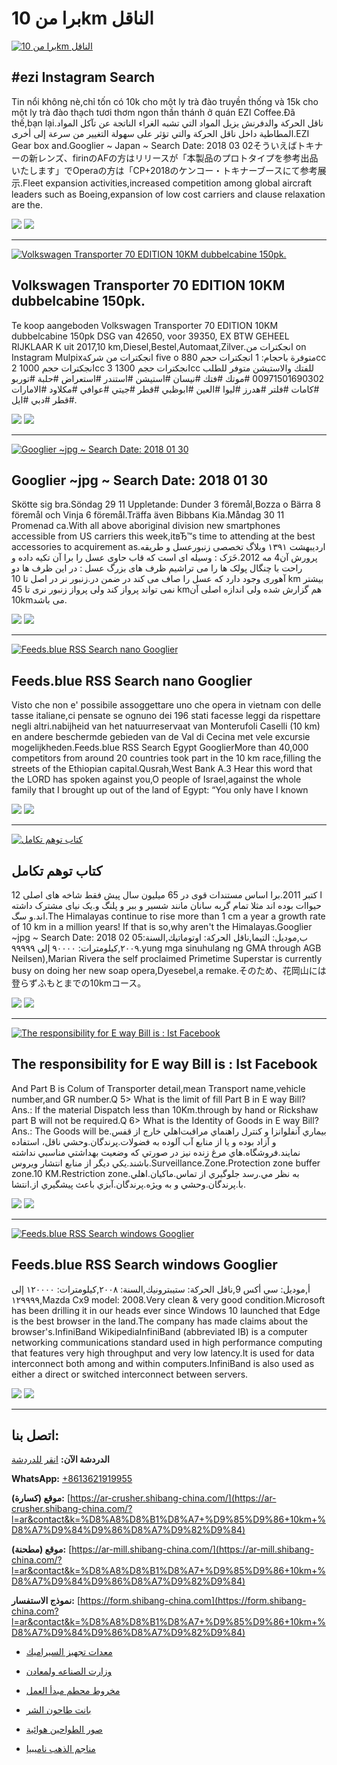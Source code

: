 # برا من 10km الناقل

<a href="https://swt.shibang-china.com/?l=ar&img&k=%D8%A8%D8%B1%D8%A7+%D9%85%D9%86+10km+%D8%A7%D9%84%D9%86%D8%A7%D9%82%D9%84" target="_blank">![برا من 10km الناقل](http://static.shibang-china.com/all-800x300/810.jpg)</a>

## #ezi Instagram Search
Tin nổi không nè,chỉ tốn có 10k cho một ly trà đào truyền thống và 15k cho một ly trà đào thạch tươi thơm ngon thần thánh ở quán EZI Coffee.Đã thế,bạn lại.ناقل الحركة والدفرنش يزيل المواد التي تشبه الغراء الناتجة عن تآكل المواد المطاطية داخل ناقل الحركة والتي تؤثر على سهولة التغيير من سرعة إلى أخرى.EZI Gear box and.Googlier ~ Japan ~ Search Date: 2018 03 02そういえばトキナーの新レンズ、firinのAFの方はリリースが「本製品のプロトタイプを参考出品いたします」でOperaの方は「CP+2018のケンコー・トキナーブースにて参考展示.Fleet expansion activities,increased competition among global aircraft leaders such as Boeing,expansion of low cost carriers and clause relaxation are the.


<a href="https://whatsapp.shibangsoft.com/WhatsApp.php" target="_blank" title="WhatsApp">![](http://static.shibang-china.com/icon/whatsapp.png)</a> <a href="https://swt.shibang-china.com/?l=ar&icon&k=%D8%A8%D8%B1%D8%A7+%D9%85%D9%86+10km+%D8%A7%D9%84%D9%86%D8%A7%D9%82%D9%84" target="_blank">![](http://static.shibang-china.com/icon/chat-ar.png)</a>

---

<a href="https://swt.shibang-china.com/?l=ar&img&k=%D8%A8%D8%B1%D8%A7+%D9%85%D9%86+10km+%D8%A7%D9%84%D9%86%D8%A7%D9%82%D9%84" target="_blank">![Volkswagen Transporter 70 EDITION 10KM dubbelcabine 150pk.](http://static.shibang-china.com/all-800x300/1369.jpg)</a>

## Volkswagen Transporter 70 EDITION 10KM dubbelcabine 150pk.
Te koop aangeboden Volkswagen Transporter 70 EDITION 10KM dubbelcabine 150pk DSG van 42650, voor 39350, EX BTW GEHEEL RIJKLAAR K uit 2017,10 km,Diesel,Bestel,Automaat,Zilver.انجكترات من on Instagram Mulpixانجكترات من شركة five o متوفرة باحجام: 1 انجكترات حجم 880cc 2 انجكترات حجم 1000cc 3 انجكترات حجم 1300cc للفتك والاستيشن متوفر للطلب 00971501690302 #موتك #فتك #نيسان #استيشن #استندر #استعراض #حلبة #توربو #كامات #فلتر #هدرز #ليوا #العين #ابوظبي #قطر #جيتي #عوافي #مكلاود #الامارات #قطر #دبي #ايل.


<a href="https://whatsapp.shibangsoft.com/WhatsApp.php" target="_blank" title="WhatsApp">![](http://static.shibang-china.com/icon/whatsapp.png)</a> <a href="https://swt.shibang-china.com/?l=ar&icon&k=%D8%A8%D8%B1%D8%A7+%D9%85%D9%86+10km+%D8%A7%D9%84%D9%86%D8%A7%D9%82%D9%84" target="_blank">![](http://static.shibang-china.com/icon/chat-ar.png)</a>

---

<a href="https://swt.shibang-china.com/?l=ar&img&k=%D8%A8%D8%B1%D8%A7+%D9%85%D9%86+10km+%D8%A7%D9%84%D9%86%D8%A7%D9%82%D9%84" target="_blank">![Googlier ~jpg ~ Search Date: 2018 01 30](http://static.shibang-china.com/all-800x300/808.jpg)</a>

## Googlier ~jpg ~ Search Date: 2018 01 30
Skötte sig bra.Söndag 29 11 Uppletande: Dunder 3 föremål,Bozza o Bärra 8 föremål och Vinja 6 föremål.Träffa även Bibbans Kia.Måndag 30 11 Promenad ca.With all above aboriginal division new smartphones accessible from US carriers this week,itвЂ™s time to attending at the best accessories to acquirement as.اردیبهشت ۱۳۹۱ وبلاگ تخصصی زنبورعسل و طریقه پرورش آن4 مه 2012.خَرَک : وسیله ای است که قاب حاوی عسل را برا آن تکیه داده و راحت با چنگال پولک ها را می تراشیم ظرف های بزرگ عسل : در این ظرف ها دو آهوری وجود دارد که عسل را صاف می کند در ضمن در.زنبور نر در اصل تا 10 km بیشتر نمی تواند پرواز کند ولی پرواز زنبور نری تا 45 kmهم گزارش شده ولی اندازه اصلی آن 10kmمی باشد.


<a href="https://whatsapp.shibangsoft.com/WhatsApp.php" target="_blank" title="WhatsApp">![](http://static.shibang-china.com/icon/whatsapp.png)</a> <a href="https://swt.shibang-china.com/?l=ar&icon&k=%D8%A8%D8%B1%D8%A7+%D9%85%D9%86+10km+%D8%A7%D9%84%D9%86%D8%A7%D9%82%D9%84" target="_blank">![](http://static.shibang-china.com/icon/chat-ar.png)</a>

---

<a href="https://swt.shibang-china.com/?l=ar&img&k=%D8%A8%D8%B1%D8%A7+%D9%85%D9%86+10km+%D8%A7%D9%84%D9%86%D8%A7%D9%82%D9%84" target="_blank">![Feeds.blue RSS Search nano Googlier](http://static.shibang-china.com/all-800x300/615.jpg)</a>

## Feeds.blue RSS Search nano Googlier
Visto che non e&#39; possibile assoggettare uno che opera in vietnam con delle tasse italiane,ci pensate se ognuno dei 196 stati facesse leggi da rispettare negli altri.nabijheid van het natuurreservaat van Monterufoli Caselli (10 km) en andere beschermde gebieden van de Val di Cecina met vele excursie mogelijkheden.Feeds.blue RSS Search Egypt GooglierMore than 40,000 competitors from around 20 countries took part in the 10 km race,filling the streets of the Ethiopian capital.Qusrah,West Bank A.3 Hear this word that the LORD has spoken against you,O people of Israel,against the whole family that I brought up out of the land of Egypt: “You only have I known


<a href="https://whatsapp.shibangsoft.com/WhatsApp.php" target="_blank" title="WhatsApp">![](http://static.shibang-china.com/icon/whatsapp.png)</a> <a href="https://swt.shibang-china.com/?l=ar&icon&k=%D8%A8%D8%B1%D8%A7+%D9%85%D9%86+10km+%D8%A7%D9%84%D9%86%D8%A7%D9%82%D9%84" target="_blank">![](http://static.shibang-china.com/icon/chat-ar.png)</a>

---

<a href="https://swt.shibang-china.com/?l=ar&img&k=%D8%A8%D8%B1%D8%A7+%D9%85%D9%86+10km+%D8%A7%D9%84%D9%86%D8%A7%D9%82%D9%84" target="_blank">![کتاب توهم تکامل](http://static.shibang-china.com/all-800x300/178.jpg)</a>

## کتاب توهم تکامل
12 ا کتبر 2011.برا اساس مستندات قوی در 65 میلیون سال پیش فقط شاخه های اصلی حیواات بوده اند مثلا تمام گربه سانان مانند شسیر و ببر و پلنگ و.یک نیای مشترک داشته اند.و سگ.The Himalayas continue to rise more than 1 cm a year a growth rate of 10 km in a million years! If that is so,why aren&#39;t the Himalayas.Googlier ~jpg ~ Search Date: 2018 02 05ب,موديل: التيما,ناقل الحركة: اوتوماتيك,السنة: ٢٠٠٩,كيلومترات: ٩٠٠٠٠ إلى ٩٩٩٩٩.yung mga sinuhulang ng GMA through AGB Neilsen),Marian Rivera the self proclaimed Primetime Superstar is currently busy on doing her new soap opera,Dyesebel,a remake.そのため、花岡山には登らずふもとまでの10kmコース。


<a href="https://whatsapp.shibangsoft.com/WhatsApp.php" target="_blank" title="WhatsApp">![](http://static.shibang-china.com/icon/whatsapp.png)</a> <a href="https://swt.shibang-china.com/?l=ar&icon&k=%D8%A8%D8%B1%D8%A7+%D9%85%D9%86+10km+%D8%A7%D9%84%D9%86%D8%A7%D9%82%D9%84" target="_blank">![](http://static.shibang-china.com/icon/chat-ar.png)</a>

---

<a href="https://swt.shibang-china.com/?l=ar&img&k=%D8%A8%D8%B1%D8%A7+%D9%85%D9%86+10km+%D8%A7%D9%84%D9%86%D8%A7%D9%82%D9%84" target="_blank">![The responsibility for E way Bill is : Ist Facebook](http://static.shibang-china.com/all-800x300/552.jpg)</a>

## The responsibility for E way Bill is : Ist Facebook
And Part B is Colum of Transporter detail,mean Transport name,vehicle number,and GR number.Q 5&gt; What is the limit of fill Part B in E way Bill? Ans.: If the material Dispatch less than 10Km.through by hand or Rickshaw part B will not be required.Q 6&gt; What is the Identity of Goods in E way Bill? Ans.: The Goods will be.ﺑﻴﻤﺎري آﻧﻔﻠﻮاﻧﺰا و ﻛﻨﺘﺮل راﻫﻨﻤﺎي ﻣﺮاﻗﺒﺖاﻫﻠﻲ ﺧﺎرج از ﻗﻔﺲ و آزاد ﺑﻮده و ﻳﺎ از ﻣﻨﺎﺑﻊ آب آﻟﻮده ﺑﻪ ﻓﻀﻮﻻت.ﭘﺮﻧﺪﮔﺎن.وﺣﺸﻲ ﻧﺎﻗﻞ، اﺳﺘﻔﺎده ﻧﻤﺎﻳﻨﺪ.ﻓﺮوﺷﮕﺎه.ﻫﺎي ﻣﺮغ زﻧﺪه ﻧﻴﺰ در ﺻﻮرﺗﻲ ﻛﻪ وﺿﻌﻴﺖ ﺑﻬﺪاﺷﺘﻲ ﻣﻨﺎﺳﺒﻲ ﻧﺪاﺷﺘﻪ ﺑﺎﺷﻨﺪ.ﻳﻜﻲ دﻳﮕﺮ از ﻣﻨﺎﺑﻊ اﻧﺘﺸﺎر وﻳﺮوس.Surveillance.Zone.Protection zone buffer zone.10 KM.Restriction zone.ﺑﻪ ﻧﻈﺮ ﻣﻲ.رﺳﺪ ﺟﻠﻮﮔﻴﺮي از ﺗﻤﺎس.ﻣﺎﻛﻴﺎن.اﻫﻠﻲ ﺑﺎ.ﭘﺮﻧﺪﮔﺎن.وﺣﺸﻲ و ﺑﻪ وﻳﮋه.ﭘﺮﻧﺪﮔﺎن.آﺑﺰي ﺑﺎﻋﺚ ﭘﻴﺸﮕﻴﺮي از.اﻧﺘﺸﺎ.


<a href="https://whatsapp.shibangsoft.com/WhatsApp.php" target="_blank" title="WhatsApp">![](http://static.shibang-china.com/icon/whatsapp.png)</a> <a href="https://swt.shibang-china.com/?l=ar&icon&k=%D8%A8%D8%B1%D8%A7+%D9%85%D9%86+10km+%D8%A7%D9%84%D9%86%D8%A7%D9%82%D9%84" target="_blank">![](http://static.shibang-china.com/icon/chat-ar.png)</a>

---

<a href="https://swt.shibang-china.com/?l=ar&img&k=%D8%A8%D8%B1%D8%A7+%D9%85%D9%86+10km+%D8%A7%D9%84%D9%86%D8%A7%D9%82%D9%84" target="_blank">![Feeds.blue RSS Search windows Googlier](http://static.shibang-china.com/all-800x300/764.jpg)</a>

## Feeds.blue RSS Search windows Googlier
أ,موديل: سي أكس 9,ناقل الحركة: ستيبترونيك,السنة: ٢٠٠٨,كيلومترات: ١٢٠٠٠٠ إلى ١٢٩٩٩٩,Mazda Cx9 model: 2008.Very clean &amp; very good condition.Microsoft has been drilling it in our heads ever since Windows 10 launched that Edge is the best browser in the land.The company has made claims about the browser&#39;s.InfiniBand WikipediaInfiniBand (abbreviated IB) is a computer networking communications standard used in high performance computing that features very high throughput and very low latency.It is used for data interconnect both among and within computers.InfiniBand is also used as either a direct or switched interconnect between servers.


<a href="https://whatsapp.shibangsoft.com/WhatsApp.php" target="_blank" title="WhatsApp">![](http://static.shibang-china.com/icon/whatsapp.png)</a> <a href="https://swt.shibang-china.com/?l=ar&icon&k=%D8%A8%D8%B1%D8%A7+%D9%85%D9%86+10km+%D8%A7%D9%84%D9%86%D8%A7%D9%82%D9%84" target="_blank">![](http://static.shibang-china.com/icon/chat-ar.png)</a>

---
## اتصل بنا:

**الدردشة الآن:** [انقر للدردشة](https://swt.shibang-china.com?l=ar&contact&k=%D8%A8%D8%B1%D8%A7+%D9%85%D9%86+10km+%D8%A7%D9%84%D9%86%D8%A7%D9%82%D9%84)

**WhatsApp:**  [+8613621919955](https://whatsapp.shibangsoft.com/WhatsApp.php)

**موقع (كسارة):** [https://ar-crusher.shibang-china.com/](https://ar-crusher.shibang-china.com/?l=ar&contact&k=%D8%A8%D8%B1%D8%A7+%D9%85%D9%86+10km+%D8%A7%D9%84%D9%86%D8%A7%D9%82%D9%84)

**موقع (مطحنة):** [https://ar-mill.shibang-china.com/](https://ar-mill.shibang-china.com/?l=ar&contact&k=%D8%A8%D8%B1%D8%A7+%D9%85%D9%86+10km+%D8%A7%D9%84%D9%86%D8%A7%D9%82%D9%84)

**نموذج الاستفسار:** [https://form.shibang-china.com](https://form.shibang-china.com?l=ar&contact&k=%D8%A8%D8%B1%D8%A7+%D9%85%D9%86+10km+%D8%A7%D9%84%D9%86%D8%A7%D9%82%D9%84)

* [معدات تجهيز السيراميك](../21/%D9%85%D8%B9%D8%AF%D8%A7%D8%AA%20%D8%AA%D8%AC%D9%87%D9%8A%D8%B2%20%D8%A7%D9%84%D8%B3%D9%8A%D8%B1%D8%A7%D9%85%D9%8A%D9%83.md)

* [وزارت الصناعه ولمعادن](../21/%D9%88%D8%B2%D8%A7%D8%B1%D8%AA%20%D8%A7%D9%84%D8%B5%D9%86%D8%A7%D8%B9%D9%87%20%D9%88%D9%84%D9%85%D8%B9%D8%A7%D8%AF%D9%86.md)

* [مخروط محطم مبدأ العمل](../21/%D9%85%D8%AE%D8%B1%D9%88%D8%B7%20%D9%85%D8%AD%D8%B7%D9%85%20%D9%85%D8%A8%D8%AF%D8%A3%20%D8%A7%D9%84%D8%B9%D9%85%D9%84.md)

* [بانت طاحون الشر](../22/%D8%A8%D8%A7%D9%86%D8%AA%20%D8%B7%D8%A7%D8%AD%D9%88%D9%86%20%D8%A7%D9%84%D8%B4%D8%B1.md)

* [صور الطواحين هوائية](../21/%D8%B5%D9%88%D8%B1%20%D8%A7%D9%84%D8%B7%D9%88%D8%A7%D8%AD%D9%8A%D9%86%20%D9%87%D9%88%D8%A7%D8%A6%D9%8A%D8%A9.md)

* [مناجم الذهب ناميبيا](../25/%D9%85%D9%86%D8%A7%D8%AC%D9%85%20%D8%A7%D9%84%D8%B0%D9%87%D8%A8%20%D9%86%D8%A7%D9%85%D9%8A%D8%A8%D9%8A%D8%A7.md)